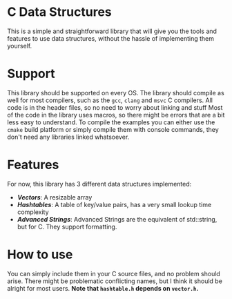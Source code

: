 # C Data Structures
This is a simple and straightforward library that will give you the tools and features to use data structures, without the hassle of implementing them yourself.

# Support
This library should be supported on every OS.
The library should compile as well for most compilers, such as the `gcc`, `clang` and `msvc` C compilers.
All code is in the header files, so no need to worry about linking and stuff
Most of the code in the library uses macros, so there might be errors that are a bit less easy to understand.
To compile the examples you can either use the `cmake` build platform or simply compile them with console commands, they don't need any libraries linked whatsoever.

# Features
For now, this library has 3 different data structures implemented:
- ***Vectors***: A resizable array
- ***Hashtables***: A table of key/value pairs, has a very small lookup time complexity
- ***Advanced Strings***: Advanced Strings are the equivalent of std::string, but for C. They support formatting.

# How to use
You can simply include them in your C source files, and no problem should arise.
There might be problematic conflicting names, but I think it should be alright for most users.
**Note that `hashtable.h` depends on `vector.h`.**